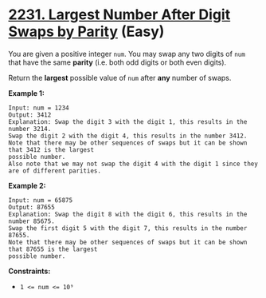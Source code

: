 # [2231. Largest Number After Digit Swaps by Parity][link] (Easy)

[link]: https://leetcode.com/problems/largest-number-after-digit-swaps-by-parity/

You are given a positive integer `num`. You may swap any two digits of `num` that have the same
**parity** (i.e. both odd digits or both even digits).

Return the **largest** possible value of  `num` after **any** number of swaps.

**Example 1:**

```
Input: num = 1234
Output: 3412
Explanation: Swap the digit 3 with the digit 1, this results in the number 3214.
Swap the digit 2 with the digit 4, this results in the number 3412.
Note that there may be other sequences of swaps but it can be shown that 3412 is the largest
possible number.
Also note that we may not swap the digit 4 with the digit 1 since they are of different parities.
```

**Example 2:**

```
Input: num = 65875
Output: 87655
Explanation: Swap the digit 8 with the digit 6, this results in the number 85675.
Swap the first digit 5 with the digit 7, this results in the number 87655.
Note that there may be other sequences of swaps but it can be shown that 87655 is the largest
possible number.
```

**Constraints:**

- `1 <= num <= 10⁹`
